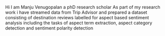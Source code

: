 Hi
I am Manju Venugopalan
a phD research scholar
As part of my research work
i have streamed data from Trip Advisor and prepared a dataset consisting of destination reviews labelled for aspect based sentiment analysis
including the tasks of aspect term extraction, aspect category detection and sentiment polarity detection

